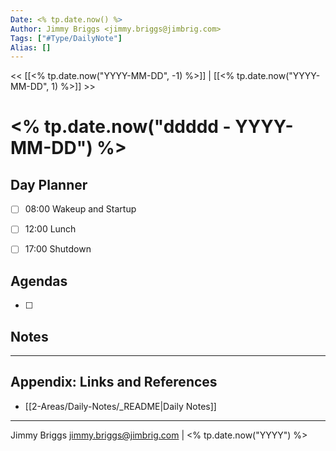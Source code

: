 ```yaml
---
Date: <% tp.date.now() %>
Author: Jimmy Briggs <jimmy.briggs@jimbrig.com>
Tags: ["#Type/DailyNote"]
Alias: []
---
```


<< [[<% tp.date.now("YYYY-MM-DD", -1) %>]] | [[<% tp.date.now("YYYY-MM-DD", 1) %>]] >>

# <% tp.date.now("ddddd - YYYY-MM-DD") %>

## Day Planner

- [ ] 08:00 Wakeup and Startup
- [ ] 12:00 Lunch
- [ ] 17:00 Shutdown


## Agendas

- [ ] 

## Notes


***

## Appendix: Links and References

- [[2-Areas/Daily-Notes/_README|Daily Notes]]

***

Jimmy Briggs <jimmy.briggs@jimbrig.com> | <% tp.date.now("YYYY") %>

